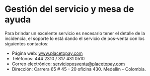 # Gestión del servicio y mesa de ayuda

  Para brindar un excelente servicio es necesario tener el detalle de la incidencia, el soporte lo está dando el servicio de pos-venta con los siguientes contactos:
  
  - Página web: www.placetopay.com
  - Teléfonos: 444 2310 / 317 431 0510
  - Correo electrónico: servicioposventa@placetopay.com
  - Dirección: Carrera 65 # 45 - 20 oficina 430. Medellín - Colombia.
